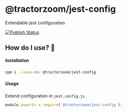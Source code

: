 # @tractorzoom/jest-config

Extendable jest configuration

[![Publish Status](https://github.com/TractorZoom/configurations/workflows/publish/badge.svg)](https://github.com/TractorZoom/configurations/actions)

## How do I use? :thinking:

##### Installation

```bash
npm i --save-dev @tractorzoom/jest-config
```

##### Usage

Extend configuration in `jest.config.js`

```js
module.exports = require('@tractorzoom/jest-config');
```
